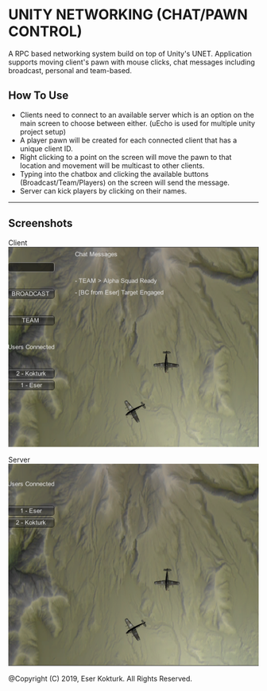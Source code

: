 # UNITY NETWORKING (CHAT/PAWN CONTROL)

A RPC based networking system build on top of Unity's UNET. Application supports moving client's pawn with mouse clicks, chat messages including broadcast, personal and team-based.

## How To Use
- Clients need to connect to an available server which is an option on the main screen to choose between either. (uEcho is used for multiple unity project setup)
- A player pawn will be created for each connected client that has a unique client ID. 
- Right clicking to a point on the screen will move the pawn to that location and movement will be multicast to other clients.
- Typing into the chatbox and clicking the available buttons (Broadcast/Team/Players) on the screen will send the message.
- Server can kick players by clicking on their names.

---

## Screenshots
Client
![Client](/Screenshots/1.PNG)

Server
![Server](/Screenshots/2.PNG)

@Copyright (C) 2019, Eser Kokturk. All Rights Reserved.
